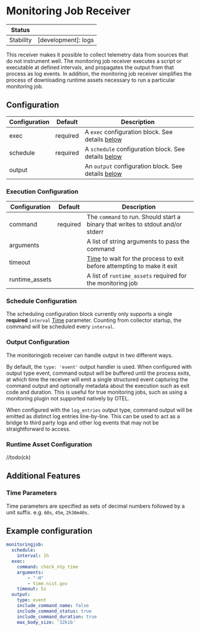 # Monitoring Job Receiver

| Status        |                     |
| ------------- | -----------         |
| Stability     | [development]: logs |

This receiver makes it possible to collect telemetry data from sources that
do not instrument well. The monitoring job receiver executes a script or
executable at defined intervals, and propagates the output from that process
as log events. In addition, the monitoring job receiver simplifies the process
of downloading runtime assets necessary to run a particular monitoring job.

## Configuration

| Configuration | Default | Description
| ------------ | ------------ | ------------
| exec | required | A `exec` configuration block. See details [below](#execution-configuration)
| schedule | required | A `schedule` configuration block. See details [below](#schedule-configuration)
| output | | An `output` configuration block. See details [below](#output-configuration)

### Execution Configuration

| Configuration | Default | Description
| ------------ | ------------ | ------------
| command | required | The `command` to run. Should start a binary that writes to stdout and/or stderr
| arguments | | A list of string arguments to pass the command
| timeout | | [Time](#time-parameters) to wait for the process to exit before attempting to make it exit
| runtime_assets | | A list of `runtime_assets` required for the monitoring job

### Schedule Configuration

The scheduling configuration block currently only supports a single **required**
`interval` [Time](#time-parameters) parameter. Counting from collector startup, the command will be
scheduled every `interval`.

### Output Configuration

The monitoringjob receiver can handle output in two different ways.

By default, the `type: 'event'` output handler is used. When configured with
output type event, command output will be buffered until the process exits,
at which time the receiver will emit a single structured event capturing the
command output and optionally metadata about the execution such as exit code
and duration. This is useful for true monitoring jobs, such as using a
monitoring plugin not supported natively by OTEL.

When configured with the `log_entries` output type, command output will be
emitted as distinct log entries line-by-line. This can be used to act as a
bridge to third party logs and other log events that may not be straightforward
to access.

### Runtime Asset Configuration

//todo(ck)

## Additional Features

### Time Parameters

Time parameters are specified as sets of decimal numbers followed by a
unit suffix. e.g. `60s`, `45m`, `2h30m40s`.

## Example configuration

```yaml
monitoringjob:
  schedule:
    interval: 1h
  exec:
    command: check_ntp_time
    arguments:
        - "-H"
        - time.nist.gov
    timeout: 5s
  output:
    type: event
    include_command_name: false
    include_command_status: true
    include_command_duration: true
    max_body_size: '32kib'
```
